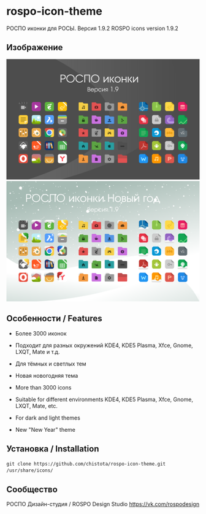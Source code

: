 rospo-icon-theme
===============

РОСПО иконки для РОСЫ. Версия 1.9.2
ROSPO icons version 1.9.2
## Изображение 

![Screenshot](screenshot.svg)
![Screenshot](screenshot1.svg)

## Особенности / Features

* Более 3000 иконок
* Подходит для разных окружений KDE4, KDE5 Plasma, Xfce, Gnome, LXQT, Mate и т.д.
* Для тёмных и светлых тем
* Новая новогодняя тема

* More than 3000 icons
* Suitable for different environments KDE4, KDE5 Plasma, Xfce, Gnome, LXQT, Mate, etc.
* For dark and light themes
* New "New Year" theme

## Установка / Installation

`git clone https://github.com/chistota/rospo-icon-theme.git /usr/share/icons/`

## Сообщество
РОСПО Дизайн-студия / ROSPO Design Studio
https://vk.com/rospodesign



